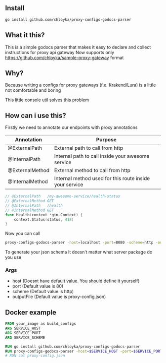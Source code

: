 ## Install

```bash
go install github.com/chloyka/proxy-configs-godocs-parser
```

## What it this?

This is a simple godocs parser that makes it easy to declare and collect instructions for proxy api gateway
Now supports only https://github.com/chloyka/sample-proxy-gateway format

## Why?

Because writing a configs for proxy gateways (f.e. Krakend/Lura) is a little not comfortable and boring

This little console util solves this problem

## How can i use this?

Firstly we need to annotate our endpoints with proxy annotations

| Annotation      | Purpose                                                 |
|-----------------|---------------------------------------------------------|
| @ExternalPath   | External path to call from http                         |
| @InternalPath   | Internal path to call inside your awesome service       |
| @ExternalMethod | External method to call from http                       |
| @InternalMethod | Internal method used for this route inside your service |

```go
// @ExternalPath   /my-awesome-service/health-status
// @ExternalMethod GET
// @InternalPath   /health
// @InternalMethod GET
func Health(context *gin.Context) {
    context.Status(status, 418)
}
```

Now you can call 
```bash
proxy-configs-godocs-parser -host=localhost -port=8080 -scheme=http -outputFile=proxy-config.json
```
To generate your json schema
It doesn't matter what server package do you use

### Args
- host (Doesnt have default value. You should define it yourself)
- port (Default value is 80)
- scheme (Default value is http)
- outputFile (Default value is proxy-config.json)

## Docker example
```dockerfile
FROM your_image as build_configs
ARG SERVICE_HOST
ARG SERVICE_PORT
ARG SERVICE_SCHEME

RUN go install github.com/chloyka/proxy-configs-godocs-parser
RUN proxy-configs-godocs-parser -host=$SERVICE_HOST -port=$SERVICE_PORT -scheme=$SERVICE_PORT
# RUN cat proxy-config.json
```

